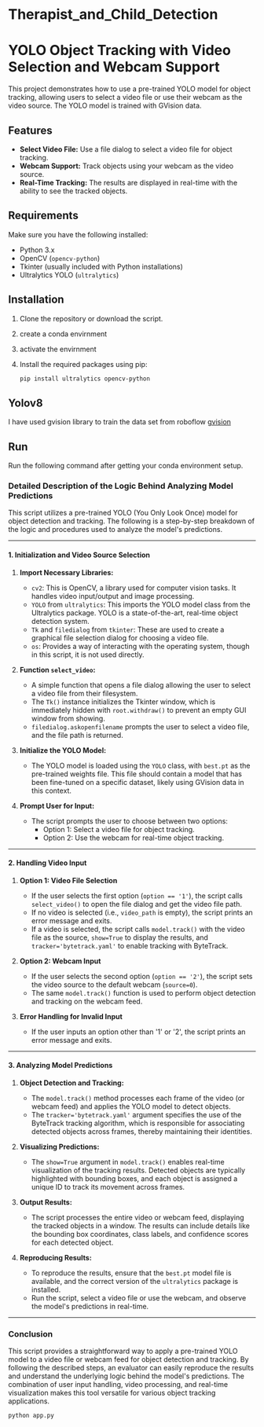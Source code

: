 # Therapist_and_Child_Detection
# YOLO Object Tracking with Video Selection and Webcam Support

This project demonstrates how to use a pre-trained YOLO model for object tracking, allowing users to select a video file or use their webcam as the video source. The YOLO model is trained with GVision data.

## Features

- **Select Video File:** Use a file dialog to select a video file for object tracking.
- **Webcam Support:** Track objects using your webcam as the video source.
- **Real-Time Tracking:** The results are displayed in real-time with the ability to see the tracked objects.

## Requirements

Make sure you have the following installed:

- Python 3.x
- OpenCV (`opencv-python`)
- Tkinter (usually included with Python installations)
- Ultralytics YOLO (`ultralytics`)

## Installation

1. Clone the repository or download the script.
2. create a conda envirnment
3. activate the envirnment 
4. Install the required packages using pip:

   ```bash
   pip install ultralytics opencv-python
   ```

## Yolov8

I have used gvision library to train the data set from roboflow [gvision](https://github.com/gaurang157/gvision)


## Run

Run the following command after getting your conda environment setup.


### Detailed Description of the Logic Behind Analyzing Model Predictions

This script utilizes a pre-trained YOLO (You Only Look Once) model for object detection and tracking. The following is a step-by-step breakdown of the logic and procedures used to analyze the model's predictions.

---

#### 1. **Initialization and Video Source Selection**

1. **Import Necessary Libraries:**
   - `cv2`: This is OpenCV, a library used for computer vision tasks. It handles video input/output and image processing.
   - `YOLO` from `ultralytics`: This imports the YOLO model class from the Ultralytics package. YOLO is a state-of-the-art, real-time object detection system.
   - `Tk` and `filedialog` from `tkinter`: These are used to create a graphical file selection dialog for choosing a video file.
   - `os`: Provides a way of interacting with the operating system, though in this script, it is not used directly.

2. **Function `select_video`:**
   - A simple function that opens a file dialog allowing the user to select a video file from their filesystem.
   - The `Tk()` instance initializes the Tkinter window, which is immediately hidden with `root.withdraw()` to prevent an empty GUI window from showing.
   - `filedialog.askopenfilename` prompts the user to select a video file, and the file path is returned.

3. **Initialize the YOLO Model:**
   - The YOLO model is loaded using the `YOLO` class, with `best.pt` as the pre-trained weights file. This file should contain a model that has been fine-tuned on a specific dataset, likely using GVision data in this context.

4. **Prompt User for Input:**
   - The script prompts the user to choose between two options:
     - Option 1: Select a video file for object tracking.
     - Option 2: Use the webcam for real-time object tracking.

---

#### 2. **Handling Video Input**

1. **Option 1: Video File Selection**
   - If the user selects the first option (`option == '1'`), the script calls `select_video()` to open the file dialog and get the video file path.
   - If no video is selected (i.e., `video_path` is empty), the script prints an error message and exits.
   - If a video is selected, the script calls `model.track()` with the video file as the source, `show=True` to display the results, and `tracker='bytetrack.yaml'` to enable tracking with ByteTrack.

2. **Option 2: Webcam Input**
   - If the user selects the second option (`option == '2'`), the script sets the video source to the default webcam (`source=0`).
   - The same `model.track()` function is used to perform object detection and tracking on the webcam feed.

3. **Error Handling for Invalid Input**
   - If the user inputs an option other than '1' or '2', the script prints an error message and exits.

---

#### 3. **Analyzing Model Predictions**

1. **Object Detection and Tracking:**
   - The `model.track()` method processes each frame of the video (or webcam feed) and applies the YOLO model to detect objects.
   - The `tracker='bytetrack.yaml'` argument specifies the use of the ByteTrack tracking algorithm, which is responsible for associating detected objects across frames, thereby maintaining their identities.

2. **Visualizing Predictions:**
   - The `show=True` argument in `model.track()` enables real-time visualization of the tracking results. Detected objects are typically highlighted with bounding boxes, and each object is assigned a unique ID to track its movement across frames.

3. **Output Results:**
   - The script processes the entire video or webcam feed, displaying the tracked objects in a window. The results can include details like the bounding box coordinates, class labels, and confidence scores for each detected object.

4. **Reproducing Results:**
   - To reproduce the results, ensure that the `best.pt` model file is available, and the correct version of the `ultralytics` package is installed.
   - Run the script, select a video file or use the webcam, and observe the model's predictions in real-time.

---

### Conclusion

This script provides a straightforward way to apply a pre-trained YOLO model to a video file or webcam feed for object detection and tracking. By following the described steps, an evaluator can easily reproduce the results and understand the underlying logic behind the model's predictions. The combination of user input handling, video processing, and real-time visualization makes this tool versatile for various object tracking applications.

```bash
python app.py
```
